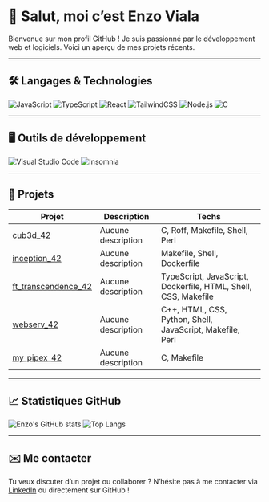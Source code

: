 # 👋 Salut, moi c’est Enzo Viala

Bienvenue sur mon profil GitHub !
Je suis passionné par le développement web et logiciels.
Voici un aperçu de mes projets récents.

---

## 🛠️ Langages & Technologies

![JavaScript](https://img.shields.io/badge/-JavaScript-F7DF1E?style=flat-square&logo=javascript&logoColor=black)
![TypeScript](https://img.shields.io/badge/-TypeScript-3178C6?style=flat-square&logo=typescript&logoColor=white)
![React](https://img.shields.io/badge/-React-61DAFB?style=flat-square&logo=react&logoColor=black)
![TailwindCSS](https://img.shields.io/badge/-TailwindCSS-38B2AC?style=flat-square&logo=tailwind-css&logoColor=white)
![Node.js](https://img.shields.io/badge/-Node.js-339933?style=flat-square&logo=node.js&logoColor=white)
![C](https://img.shields.io/badge/-C-00599C?style=flat-square&logo=c&logoColor=white)

---

## 🖥️ Outils de développement

![Visual Studio Code](https://img.shields.io/badge/-Visual%20Studio%20Code-0078d7?style=flat-square&logo=visual-studio-code&logoColor=white)
![Insomnia](https://img.shields.io/badge/Insomnia-black?logo=insomnia&logoColor=5849BE)

---

## 📌 Projets

<!-- PROJECTS:START -->
| Projet | Description | Techs |
|--------|-------------|-------|
| [cub3d_42](https://github.com/vialaenzo/cub3d_42) | Aucune description | C, Roff, Makefile, Shell, Perl |
| [inception_42](https://github.com/vialaenzo/inception_42) | Aucune description | Makefile, Shell, Dockerfile |
| [ft_transcendence_42](https://github.com/vialaenzo/ft_transcendence_42) | Aucune description | TypeScript, JavaScript, Dockerfile, HTML, Shell, CSS, Makefile |
| [webserv_42](https://github.com/vialaenzo/webserv_42) | Aucune description | C++, HTML, CSS, Python, Shell, JavaScript, Makefile, Perl |
| [my_pipex_42](https://github.com/vialaenzo/my_pipex_42) | Aucune description | C, Makefile |

<!-- PROJECTS:END -->

---

## 📈 Statistiques GitHub

![Enzo's GitHub stats](https://github-readme-stats.vercel.app/api?username=vialaenzo&show_icons=true&theme=tokyonight&hide=contribs&count_private=true)
![Top Langs](https://github-readme-stats.vercel.app/api/top-langs/?username=vialaenzo&layout=compact&theme=tokyonight)

---

## ✉️ Me contacter

Tu veux discuter d’un projet ou collaborer ? N’hésite pas à me contacter via [LinkedIn](https://www.linkedin.com/in/vla-enzo/) ou directement sur GitHub !
